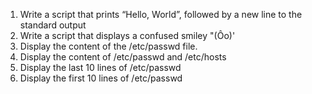 1. Write a script that prints “Hello, World”, followed by a new line to the standard output
2. Write a script that displays a confused smiley "(Ôo)'
3. Display the content of the /etc/passwd file.
4. Display the content of /etc/passwd and /etc/hosts
5. Display the last 10 lines of /etc/passwd
6. Display the first 10 lines of /etc/passwd

